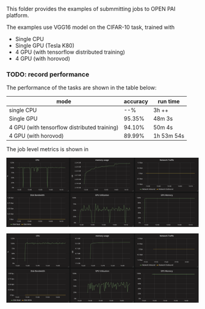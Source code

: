 This folder provides the examples of submmitting jobs to OPEN PAI platform. 

The examples use VGG16 model on the CIFAR-10 task, trained with 
- Single CPU
- Single GPU (Tesla K80)
- 4 GPU (with tensorflow distributed training)
- 4 GPU (with horovod)

### TODO: record performance 
The performance of the tasks are shown in the table below:

|  mode | accuracy | run time |
| ------------- | ------------- | ------------- |
| single CPU  | --% | 3h ++ |
| Single GPU  | 95.35% | 48m 3s |
| 4 GPU (with tensorflow distributed training) | 94.10% | 50m 4s |
| 4 GPU (with horovod) | 89.99% | 1h 53m 54s|

The job level metrics is shown in 

![1GPU](metrics/1gpu.png)

![4GPU](metrics/4gpu_distributed.png)
